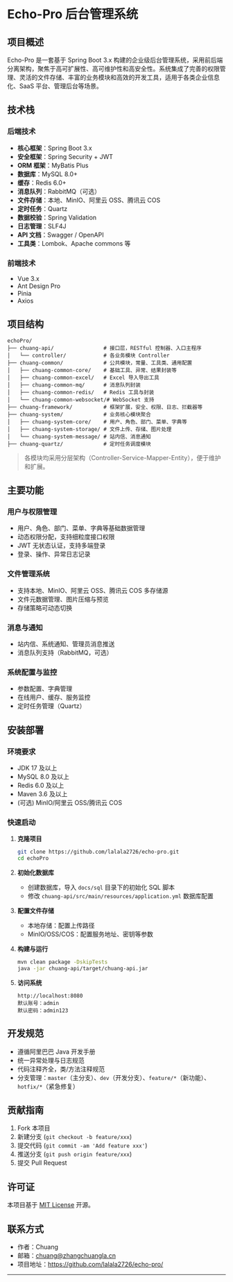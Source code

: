 # Echo-Pro 后台管理系统

## 项目概述

Echo-Pro 是一套基于 Spring Boot 3.x 构建的企业级后台管理系统，采用前后端分离架构，聚焦于高可扩展性、高可维护性和高安全性。系统集成了完善的权限管理、灵活的文件存储、丰富的业务模块和高效的开发工具，适用于各类企业信息化、SaaS 平台、管理后台等场景。

## 技术栈

### 后端技术

- **核心框架**：Spring Boot 3.x
- **安全框架**：Spring Security + JWT
- **ORM 框架**：MyBatis Plus
- **数据库**：MySQL 8.0+
- **缓存**：Redis 6.0+
- **消息队列**：RabbitMQ（可选）
- **文件存储**：本地、MinIO、阿里云 OSS、腾讯云 COS
- **定时任务**：Quartz
- **数据校验**：Spring Validation
- **日志管理**：SLF4J
- **API 文档**：Swagger / OpenAPI
- **工具类**：Lombok、Apache commons 等

### 前端技术

- Vue 3.x
- Ant Design Pro
- Pinia
- Axios

## 项目结构

```
echoPro/
├── chuang-api/                # 接口层，RESTful 控制器、入口主程序
│   └── controller/            # 各业务模块 Controller
├── chuang-common/             # 公共模块，常量、工具类、通用配置
│   ├── chuang-common-core/    # 基础工具、异常、结果封装等
│   ├── chuang-common-excel/   # Excel 导入导出工具
│   ├── chuang-common-mq/      # 消息队列封装
│   ├── chuang-common-redis/   # Redis 工具与封装
│   └── chuang-common-websocket/# WebSocket 支持
├── chuang-framework/          # 框架扩展，安全、权限、日志、拦截器等
├── chuang-system/             # 业务核心模块聚合
│   ├── chuang-system-core/    # 用户、角色、部门、菜单、字典等
│   ├── chuang-system-storage/ # 文件上传、存储、图片处理
│   └── chuang-system-message/ # 站内信、消息通知
├── chuang-quartz/             # 定时任务调度模块
```

> 各模块均采用分层架构（Controller-Service-Mapper-Entity），便于维护和扩展。

## 主要功能

### 用户与权限管理

- 用户、角色、部门、菜单、字典等基础数据管理
- 动态权限分配，支持细粒度接口权限
- JWT 无状态认证，支持多端登录
- 登录、操作、异常日志记录

### 文件管理系统

- 支持本地、MinIO、阿里云 OSS、腾讯云 COS 多存储源
- 文件元数据管理、图片压缩与预览
- 存储策略可动态切换

### 消息与通知

- 站内信、系统通知、管理员消息推送
- 消息队列支持（RabbitMQ，可选）

### 系统配置与监控

- 参数配置、字典管理
- 在线用户、缓存、服务监控
- 定时任务管理（Quartz）

## 安装部署

### 环境要求

- JDK 17 及以上
- MySQL 8.0 及以上
- Redis 6.0 及以上
- Maven 3.6 及以上
- (可选) MinIO/阿里云 OSS/腾讯云 COS

### 快速启动

1. **克隆项目**
   ```bash
   git clone https://github.com/lalala2726/echo-pro.git
   cd echoPro
   ```

2. **初始化数据库**
   - 创建数据库，导入 `docs/sql` 目录下的初始化 SQL 脚本
   - 修改 `chuang-api/src/main/resources/application.yml` 数据库配置

3. **配置文件存储**
   - 本地存储：配置上传路径
   - MinIO/OSS/COS：配置服务地址、密钥等参数

4. **构建与运行**
   ```bash
   mvn clean package -DskipTests
   java -jar chuang-api/target/chuang-api.jar
   ```

5. **访问系统**
   ```
   http://localhost:8080
   默认账号：admin
   默认密码：admin123
   ```

## 开发规范

- 遵循阿里巴巴 Java 开发手册
- 统一异常处理与日志规范
- 代码注释齐全，类/方法注释规范
- 分支管理：`master`（主分支）、`dev`（开发分支）、`feature/*`（新功能）、`hotfix/*`（紧急修复）

## 贡献指南

1. Fork 本项目
2. 新建分支 (`git checkout -b feature/xxx`)
3. 提交代码 (`git commit -am 'Add feature xxx'`)
4. 推送分支 (`git push origin feature/xxx`)
5. 提交 Pull Request

## 许可证

本项目基于 [MIT License](LICENSE) 开源。

## 联系方式

- 作者：Chuang
- 邮箱：chuang@zhangchuangla.cn
- 项目地址：https://github.com/lalala2726/echo-pro/

---
